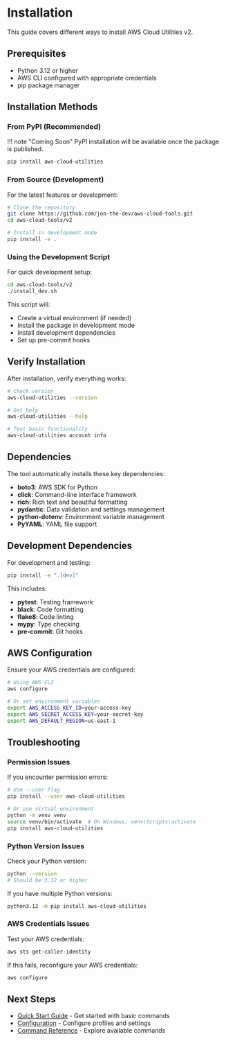 # Installation

This guide covers different ways to install AWS Cloud Utilities v2.

## Prerequisites

- Python 3.12 or higher
- AWS CLI configured with appropriate credentials
- pip package manager

## Installation Methods

### From PyPI (Recommended)

!!! note "Coming Soon"
    PyPI installation will be available once the package is published.

```bash
pip install aws-cloud-utilities
```

### From Source (Development)

For the latest features or development:

```bash
# Clone the repository
git clone https://github.com/jon-the-dev/aws-cloud-tools.git
cd aws-cloud-tools/v2

# Install in development mode
pip install -e .
```

### Using the Development Script

For quick development setup:

```bash
cd aws-cloud-tools/v2
./install_dev.sh
```

This script will:
- Create a virtual environment (if needed)
- Install the package in development mode
- Install development dependencies
- Set up pre-commit hooks

## Verify Installation

After installation, verify everything works:

```bash
# Check version
aws-cloud-utilities --version

# Get help
aws-cloud-utilities --help

# Test basic functionality
aws-cloud-utilities account info
```

## Dependencies

The tool automatically installs these key dependencies:

- **boto3**: AWS SDK for Python
- **click**: Command-line interface framework
- **rich**: Rich text and beautiful formatting
- **pydantic**: Data validation and settings management
- **python-dotenv**: Environment variable management
- **PyYAML**: YAML file support

## Development Dependencies

For development and testing:

```bash
pip install -e ".[dev]"
```

This includes:
- **pytest**: Testing framework
- **black**: Code formatting
- **flake8**: Code linting
- **mypy**: Type checking
- **pre-commit**: Git hooks

## AWS Configuration

Ensure your AWS credentials are configured:

```bash
# Using AWS CLI
aws configure

# Or set environment variables
export AWS_ACCESS_KEY_ID=your-access-key
export AWS_SECRET_ACCESS_KEY=your-secret-key
export AWS_DEFAULT_REGION=us-east-1
```

## Troubleshooting

### Permission Issues

If you encounter permission errors:

```bash
# Use --user flag
pip install --user aws-cloud-utilities

# Or use virtual environment
python -m venv venv
source venv/bin/activate  # On Windows: venv\Scripts\activate
pip install aws-cloud-utilities
```

### Python Version Issues

Check your Python version:

```bash
python --version
# Should be 3.12 or higher
```

If you have multiple Python versions:

```bash
python3.12 -m pip install aws-cloud-utilities
```

### AWS Credentials Issues

Test your AWS credentials:

```bash
aws sts get-caller-identity
```

If this fails, reconfigure your AWS credentials:

```bash
aws configure
```

## Next Steps

- [Quick Start Guide](quick-start.md) - Get started with basic commands
- [Configuration](configuration.md) - Configure profiles and settings
- [Command Reference](../commands/index.md) - Explore available commands
